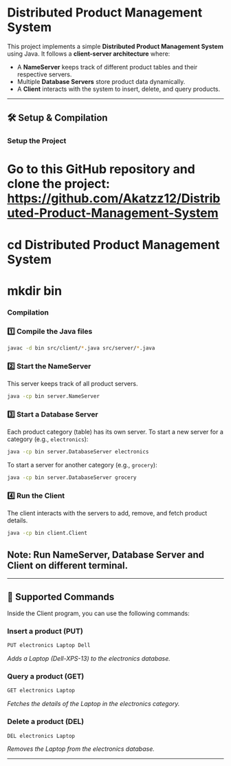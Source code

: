 # Distributed Product Management System

This project implements a simple **Distributed Product Management System** using Java. It follows a **client-server architecture** where:
- A **NameServer** keeps track of different product tables and their respective servers.
- Multiple **Database Servers** store product data dynamically.
- A **Client** interacts with the system to insert, delete, and query products.

---

## 🛠 Setup & Compilation

### Setup the Project
# Go to this GitHub repository and clone the project: https://github.com/Akatzz12/Distributed-Product-Management-System
# cd Distributed Product Management System
# mkdir bin

### Compilation

### 1️⃣ Compile the Java files
```sh
javac -d bin src/client/*.java src/server/*.java
```

### 2️⃣ Start the NameServer  
This server keeps track of all product servers.
```sh
java -cp bin server.NameServer
```

### 3️⃣ Start a Database Server  
Each product category (table) has its own server. To start a new server for a category (e.g., `electronics`):
```sh
java -cp bin server.DatabaseServer electronics
```

To start a server for another category (e.g., `grocery`):
```sh
java -cp bin server.DatabaseServer grocery
```

### 4️⃣ Run the Client  
The client interacts with the servers to add, remove, and fetch product details.
```sh
java -cp bin client.Client
```

## Note: Run NameServer, Database Server and Client on different terminal.
---

## 📝 Supported Commands

Inside the Client program, you can use the following commands:

### Insert a product (PUT)
```sh
PUT electronics Laptop Dell
```
*Adds a Laptop (Dell-XPS-13) to the electronics database.*

### Query a product (GET)
```sh
GET electronics Laptop
```
*Fetches the details of the Laptop in the electronics category.*

### Delete a product (DEL)
```sh
DEL electronics Laptop
```
*Removes the Laptop from the electronics database.*

---


